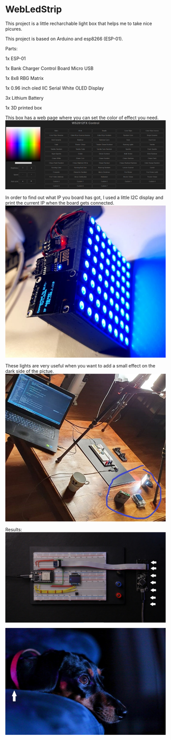 # WebLedStrip
This project is a little recharchable light box that helps me to take nice picures.

This project is based on Arduino and esp8266 (ESP-01).

Parts:

1x ESP-01

1x Bank Charger Control Board Micro USB

1x 8x8 RBG Matrix

1x 0.96 inch oled IIC Serial White OLED Display

3x Lithium Battery

1x 3D printed box


This box has a web page where you can set the color of effect you need.
![](Documentation/webpage.png)

In order to find out what IP you board has got, I used a little I2C display and print the current IP when the board gets connected.
![](Documentation/boxmounted.jpeg)

These lights are very useful when you want to add a small effect on the dark side of the pictue.
![](Documentation/example.jpeg)


Results:
![](Documentation/result.jpeg)

![](Documentation/result2.JPG)
